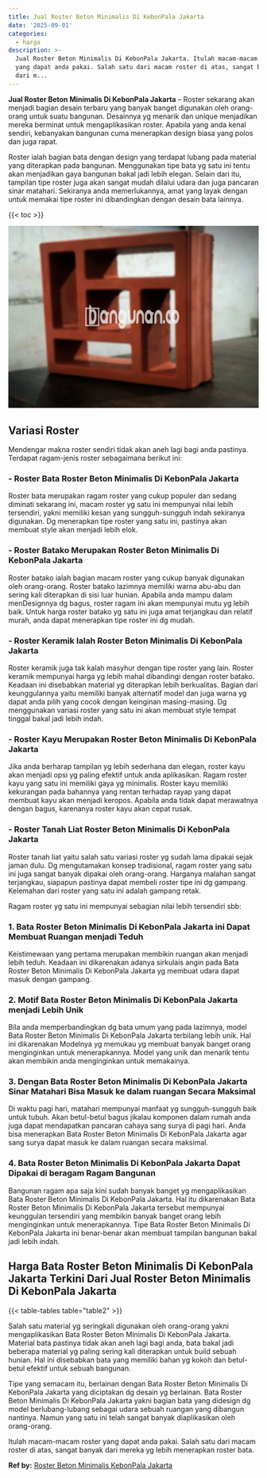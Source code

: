 ```yaml
---
title: Jual Roster Beton Minimalis Di KebonPala Jakarta
date: '2025-09-01'
categories:
  - harga
description: >-
  Jual Roster Beton Minimalis Di KebonPala Jakarta. Itulah macam-macam roster
  yang dapat anda pakai. Salah satu dari macam roster di atas, sangat banyak
  dari m...
---
```


**Jual Roster Beton Minimalis Di KebonPala Jakarta** – Roster sekarang akan menjadi bagian desain terbaru yang banyak banget digunakan oleh orang-orang untuk suatu bangunan. Desainnya yg menarik dan unique menjadikan mereka berminat untuk mengaplikasikan roster. Apabila yang anda kenal sendiri, kebanyakan bangunan cuma menerapkan design biasa yang polos dan juga rapat.

Roster ialah bagian bata dengan design yang terdapat lubang pada material yang diterapkan pada bangunan. Menggunakan tipe bata yg satu ini tentu akan menjadikan gaya bangunan bakal jadi lebih elegan. Selain dari itu, tampilan tipe roster juga akan sangat mudah dilalui udara dan juga pancaran sinar matahari. Sekiranya anda memerlukannya, amat yang layak dengan untuk memakai tipe roster ini dibandingkan dengan desain bata lainnya.

{{< toc >}}

![Jual Roster Beton Minimalis Di KebonPala Jakarta](/images/bata-roster-minimalis-12.png)

## Variasi Roster

Mendengar makna roster sendiri tidak akan aneh lagi bagi anda pastinya. Terdapat ragam-jenis roster sebagaimana berikut ini:

### \- Roster Bata Roster Beton Minimalis Di KebonPala Jakarta

Roster bata merupakan ragam roster yang cukup populer dan sedang diminati sekarang ini, macam roster yg satu ini mempunyai nilai lebih tersendiri, yakni memiliki kesan yang sungguh-sungguh indah sekiranya digunakan. Dg menerapkan tipe roster yang satu ini, pastinya akan membuat style akan menjadi lebih elok.

### \- Roster Batako Merupakan Roster Beton Minimalis Di KebonPala Jakarta

Roster batako ialah bagian macam roster yang cukup banyak digunakan oleh orang-orang. Roster batako lazimnya memiliki warna abu-abu dan sering kali diterapkan di sisi luar hunian. Apabila anda mampu dalam menDesignnya dg bagus, roster ragam ini akan mempunyai mutu yg lebih baik. Untuk harga roster batako yg satu ini juga amat terjangkau dan relatif murah, anda dapat menerapkan tipe roster ini dg mudah.

### \- Roster Keramik Ialah Roster Beton Minimalis Di KebonPala Jakarta

Roster keramik juga tak kalah masyhur dengan tipe roster yang lain. Roster keramik mempunyai harga yg lebih mahal dibandingi dengan roster batako. Keadaan ini disebabkan material yg diterapkan lebih berkualitas. Bagian dari keunggulannya yaitu memiliki banyak alternatif model dan juga warna yg dapat anda pilih yang cocok dengan keinginan masing-masing. Dg menggunakan variasi roster yang satu ini akan membuat style tempat tinggal bakal jadi lebih indah.

### \- Roster Kayu Merupakan Roster Beton Minimalis Di KebonPala Jakarta

Jika anda berharap tampilan yg lebih sederhana dan elegan, roster kayu akan menjadi opsi yg paling efektif untuk anda aplikasikan. Ragam roster kayu yang satu ini memiliki gaya yg minimalis. Roster kayu memiliki kekurangan pada bahannya yang rentan terhadap rayap yang dapat membuat kayu akan menjadi keropos. Apabila anda tidak dapat merawatnya dengan bagus, karenanya roster kayu akan cepat rusak.

### \- Roster Tanah Liat Roster Beton Minimalis Di KebonPala Jakarta

Roster tanah liat yaitu salah satu variasi roster yg sudah lama dipakai sejak jaman dulu. Dg mengutamakan konsep tradisional, ragam roster yang satu ini juga sangat banyak dipakai oleh orang-orang. Harganya malahan sangat terjangkau, siapapun pastinya dapat membeli roster tipe ini dg gampang. Kelemahan dari roster yang satu ini adalah gampang retak.

Ragam roster yg satu ini mempunyai sebagian nilai lebih tersendiri sbb:

### 1\. Bata Roster Beton Minimalis Di KebonPala Jakarta ini Dapat Membuat Ruangan menjadi Teduh

Keistimewaan yang pertama merupakan membikin ruangan akan menjadi lebih teduh. Keadaan ini dikarenakan adanya sirkulais angin pada Bata Roster Beton Minimalis Di KebonPala Jakarta yg membuat udara dapat masuk dengan gampang.

### 2\. Motif Bata Roster Beton Minimalis Di KebonPala Jakarta menjadi Lebih Unik

Bila anda memperbandingkan dg bata umum yang pada lazimnya, model Bata Roster Beton Minimalis Di KebonPala Jakarta terbilang lebih unik. Hal ini dikarenakan Modelnya yg memukau yg membuat banyak banget orang menginginkan untuk menerapkannya. Model yang unik dan menarik tentu akan membikin anda menginginkan untuk memakainya.

### 3\. Dengan Bata Roster Beton Minimalis Di KebonPala Jakarta Sinar Matahari Bisa Masuk ke dalam ruangan Secara Maksimal

Di waktu pagi hari, matahari mempunyai manfaat yg sungguh-sungguh baik untuk tubuh. Akan betul-betul bagus jikalau komponen dalam rumah anda juga dapat mendapatkan pancaran cahaya sang surya di pagi hari. Anda bisa menerapkan Bata Roster Beton Minimalis Di KebonPala Jakarta agar sang surya dapat masuk ke dalam ruangan secara maksimal.

### 4\. Bata Roster Beton Minimalis Di KebonPala Jakarta Dapat Dipakai di beragam Ragam Bangunan

Bangunan ragam apa saja kini sudah banyak banget yg mengaplikasikan Bata Roster Beton Minimalis Di KebonPala Jakarta. Hal itu dikarenakan Bata Roster Beton Minimalis Di KebonPala Jakarta tersebut mempunyai keunggulan tersendiri yang membikin banyak banget orang lebih menginginkan untuk menerapkannya. Tipe Bata Roster Beton Minimalis Di KebonPala Jakarta ini benar-benar akan membuat tampilan bangunan bakal jadi lebih indah.

## Harga Bata Roster Beton Minimalis Di KebonPala Jakarta Terkini Dari Jual Roster Beton Minimalis Di KebonPala Jakarta

{{< table-tables table="table2" >}}

Salah satu material yg seringkali digunakan oleh orang-orang yakni mengaplikasikan Bata Roster Beton Minimalis Di KebonPala Jakarta. Material bata pastinya tidak akan aneh lagi bagi anda, bata bakal jadi beberapa material yg paling sering kali diterapkan untuk build sebuah hunian. Hal ini disebabkan bata yang memiliki bahan yg kokoh dan betul-betul efektif untuk sebuah bangunan.

Tipe yang semacam itu, berlainan dengan Bata Roster Beton Minimalis Di KebonPala Jakarta yang diciptakan dg desain yg berlainan. Bata Roster Beton Minimalis Di KebonPala Jakarta yakni bagian bata yang didesign dg model berlubang-lubang sebagai udara sebuah ruangan yang dibangun nantinya. Namun yang satu ini telah sangat banyak diaplikasikan oleh orang-orang.

Itulah macam-macam roster yang dapat anda pakai. Salah satu dari macam roster di atas, sangat banyak dari mereka yg lebih menerapkan roster bata.

**Ref by:** [Roster Beton Minimalis KebonPala Jakarta](https://id.wikipedia.org/wiki/Roster)
